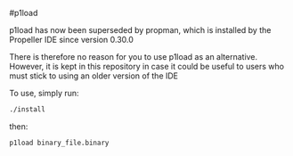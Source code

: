 #p1load

p1load has now been superseded by propman, which is installed by the Propeller IDE since version 0.30.0

There is therefore no reason for you to use p1load as an alternative. However, it is kept in this repository in case it could be useful to users who must stick to using an older version of the IDE

To use, simply run:

```bash
./install
```
then:

```bash
p1load binary_file.binary
```
